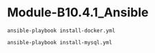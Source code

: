 # Module-B10.4.1_Ansible

```
ansible-playbook install-docker.yml

ansible-playbook install-mysql.yml

